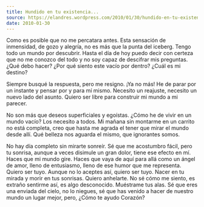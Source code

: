 ```yaml
---
title: Hundido en tu existencia...
source: https://elandres.wordpress.com/2010/01/30/hundido-en-tu-existencia/
date: 2010-01-30
---
```


Como es posible que no me percatara antes. Esta sensación de inmensidad, de gozo y alegría, no es más que la punta del iceberg. Tengo todo un mundo por descubrir. Hasta el día de hoy puedo decir con certeza que no me conozco del todo y no soy capaz de descifrar mis preguntas. ¿Qué debo hacer? ¿Por qué siento este vacío por dentro? ¿Cuál es mi destino?

Siempre busqué la respuesta, pero me resigno. ¡Ya no más! He de parar por un instante y pensar por y para mí mismo. Necesito un reajuste, necesito un nuevo lado del asunto. Quiero ser libre para construir mi mundo a mi parecer.

No son más que deseos superficiales y egoístas. ¿Cómo he de vivir en un mundo vacío? Los necesito a todos. Mi mañana sin montarme en un carrito no está completa, creo que hasta me agrada el tener que mirar el mundo desde allí. Qué belleza nos aguarda el mismo, que ignorantes somos.

No hay día completo sin mirarte sonreír. Sé que me acostumbro fácil, pero tu sonrisa, aunque a veces disimule un gran dolor, tiene ese efecto en mí. Haces que mi mundo gire. Haces que vaya de aquí para allá como un ángel de amor, lleno de entusiasmo, lleno de ese humor que me representa. Quiero ser tuyo. Aunque no lo aceptes así, quiero ser tuyo. Nacer en tu mirada y morir en tus sonrisas. Quiero anhelarte. No sé cómo me siento, es extraño sentirme así, es algo desconocido. Muéstrame tus alas. Sé que eres una enviada del cielo, no lo niegues, sé que has venido a hacer de nuestro mundo un lugar mejor, pero, ¿Cómo te ayudo Corazón?
